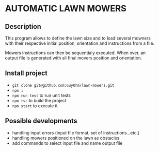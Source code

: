 # AUTOMATIC LAWN MOWERS

## Description

This program allows to define the lawn size and to load several mowners with their respective initial position, orientation and instructions from a file.

Mowers instructions can then be sequentialy executed. When over, an output file is generated with all final movers position and orientation.

## Install project

- `git clone git@github.com:GuyOhm/lawn-mowers.git`
- `npm i`
- `npm run test` to run unit tests
- `npm tsc` to build the project
- `npm start` to execute it

## Possible developments

- handling input errors (input file format, set of instructions...etc.)
- handling mowers positioned on the lawn as obstacles
- add commands to select input file and name output file

